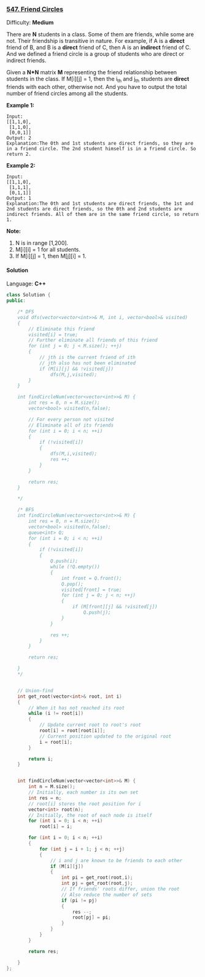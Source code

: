 ### [547\. Friend Circles](https://leetcode.com/problems/friend-circles/)

Difficulty: **Medium**


There are **N** students in a class. Some of them are friends, while some are not. Their friendship is transitive in nature. For example, if A is a **direct** friend of B, and B is a **direct** friend of C, then A is an **indirect** friend of C. And we defined a friend circle is a group of students who are direct or indirect friends.

Given a **N*N** matrix **M** representing the friend relationship between students in the class. If M[i][j] = 1, then the i<sub style="display: inline;">th</sub> and j<sub style="display: inline;">th</sub> students are **direct** friends with each other, otherwise not. And you have to output the total number of friend circles among all the students.

**Example 1:**

```
Input:
[[1,1,0],
 [1,1,0],
 [0,0,1]]
Output: 2
Explanation:The 0th and 1st students are direct friends, so they are in a friend circle. The 2nd student himself is in a friend circle. So return 2.
```

**Example 2:**

```
Input:
[[1,1,0],
 [1,1,1],
 [0,1,1]]
Output: 1
Explanation:The 0th and 1st students are direct friends, the 1st and 2nd students are direct friends, so the 0th and 2nd students are indirect friends. All of them are in the same friend circle, so return 1.
```

**Note:**

1.  N is in range [1,200].
2.  M[i][i] = 1 for all students.
3.  If M[i][j] = 1, then M[j][i] = 1.


#### Solution

Language: **C++**

```c++
class Solution {
public:

    /* DFS
    void dfs(vector<vector<int>>& M, int i, vector<bool>& visited)
    {
        // Eliminate this friend
        visited[i] = true;
        // Further eliminate all friends of this friend
        for (int j = 0; j < M.size(); ++j)
        {
            // jth is the current friend of ith
            // jth also has not been eliminated
            if (M[i][j] && !visited[j])
                dfs(M,j,visited);
        }
    }

    int findCircleNum(vector<vector<int>>& M) {
        int res = 0, n = M.size();
        vector<bool> visited(n,false);

        // For every person not visited
        // Eliminate all of its friends
        for (int i = 0; i < n; ++i)
        {
            if (!visited[i])
            {
                dfs(M,i,visited);
                res ++;
            }
        }

        return res;
    }

    */

    /* BFS
    int findCircleNum(vector<vector<int>>& M) {
        int res = 0, n = M.size();
        vector<bool> visited(n,false);
        queue<int> Q;
        for (int i = 0; i < n; ++i)
        {
            if (!visited[i])
            {
                Q.push(i);
                while (!Q.empty())
                {
                    int front = Q.front();
                    Q.pop();
                    visited[front] = true;
                    for (int j = 0; j < n; ++j)
                    {
                        if (M[front][j] && !visited[j])
                            Q.push(j);
                    }
                }

                res ++;
            }
        }

        return res;

    }
    */


    // Union-find
    int get_root(vector<int>& root, int i)
    {
        // When it has not reached its root
        while (i != root[i])
        {
            // Update current root to root's root
            root[i] = root[root[i]];
            // Current position updated to the original root
            i = root[i];
        }

        return i;
    }


    int findCircleNum(vector<vector<int>>& M) {
        int n = M.size();
        // Initially, each number is its own set
        int res = n;
        // root[i] stores the root position for i
        vector<int> root(n);
        // Initially, the root of each node is itself
        for (int i = 0; i < n; ++i)
            root[i] = i;

        for (int i = 0; i < n; ++i)
        {
            for (int j = i + 1; j < n; ++j)
            {
                // i and j are known to be friends to each other
                if (M[i][j])
                {
                    int pi = get_root(root,i);
                    int pj = get_root(root,j);
                    // If friends' roots differ, union the root
                    // Also reduce the number of sets
                    if (pi != pj)
                    {
                        res --;
                        root[pj] = pi;
                    }
                }
            }
        }

        return res;

    }
};
```
